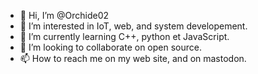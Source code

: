 - 👋 Hi, I’m @Orchide02
- 👀 I’m interested in IoT, web, and system developement. 
- 🌱 I’m currently learning C++, python et JavaScript. 
- 💞️ I’m looking to collaborate on open source. 
- 📫 How to reach me on my web site, and on mastodon. 

<!---
Orchide02/Orchide02 is a ✨ special ✨ repository because its `README.md` (this file) appears on your GitHub profile.
You can click the Preview link to take a look at your changes.
--->

